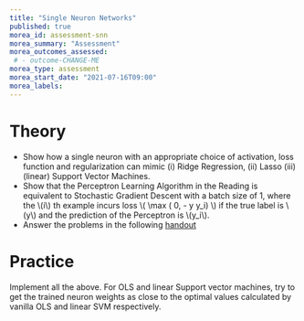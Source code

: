 ```yaml
---
title: "Single Neuron Networks"
published: true
morea_id: assessment-snn
morea_summary: "Assessment"
morea_outcomes_assessed:
 # - outcome-CHANGE-ME
morea_type: assessment
morea_start_date: "2021-07-16T09:00"
morea_labels:
---
```

# Theory

 * Show how a single neuron with an appropriate choice of activation, loss function and regularization can mimic (i) Ridge Regression, (ii) Lasso (iii) (linear) Support Vector Machines.
 * Show that the Perceptron Learning Algorithm in the Reading is equivalent to Stochastic Gradient Descent with a batch size of 1, where the \\(i\\) th example incurs loss \\( \max ( 0, - y y_i) \\) if the true label is \\(y\\) and the prediction of the Perceptron is \\(y_i\\).
 * Answer the problems in the following [handout](https://uhm-descartes.github.io/ee445/morea/single-neuron/perceptron-assessment.pdf)

# Practice

Implement all the above. For OLS and linear Support vector machines, try to get the trained neuron weights as close to the optimal values calculated by vanilla OLS and linear SVM respectively.

